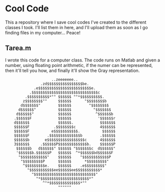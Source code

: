 # Cool Code

This a repository where I save cool codes I've created to the different classes I took. I'll list them in here, and I'll upload them as soon as I go finding files in my computer...
Peace!


## Tarea.m

I wrote this code for a computer class. The code runs on Matlab and given a number, using floating point arithmetic, if the numer can be represented, then it'll tell you how, and finally it'll show the Gray representation.



                         ..zeeeeeee..                             
                    .zd$$$$$$$$$$$$$$$$be.                        
                 .e$$$$$$$$$$$$$$$$$$$$$$$$e.                     
               .$$$$$$$$$$$$$$$$$$$$$$$$$$$$$$c                   
             .$$$$$$$$$$*"" $$$$$$ ""*$$$$$$$$$$.                 
            z$$$$$$$$""     $$$$$$      "$$$$$$$$b                
           d$$$$$$$"        $$$$$$        "$$$$$$$$               
          d$$$$$$"          $$$$$$          "$$$$$$$              
         d$$$$$$"           $$$$$$           ^$$$$$$b             
        .$$$$$$F            $$$$$$            '$$$$$$r            
        d$$$$$$             $$$$$$.            $$$$$$$            
        $$$$$$F           .$$$$$$$$c           4$$$$$$            
        $$$$$$F          e$$$$$$$$$$$.          $$$$$$            
        $$$$$$F        .$$$$$$$$$$$$$$b        .$$$$$$            
        $$$$$$b       e$$$$$$$$$$$$$$$$$c      4$$$$$$            
        3$$$$$$     .$$$$$$P$$$$$$$$$$$$$b.    $$$$$$P            
         $$$$$$b   d$$$$$$" $$$$$$ "$$$$$$$c  d$$$$$$"            
         '$$$$$$b.$$$$$$P   $$$$$$  ^*$$$$$$bd$$$$$$F             
          "$$$$$$$$$$$$"    $$$$$$    "$$$$$$$$$$$$P              
           "$$$$$$$$$P      $$$$$$      *$$$$$$$$$"               
            ^$$$$$$$$$e.    $$$$$$    .e$$$$$$$$$"                
              "$$$$$$$$$$$ee$$$$$$ee$$$$$$$$$$$*                  
                "$$$$$$$$$$$$$$$$$$$$$$$$$$$$"                    
                  "*$$$$$$$$$$$$$$$$$$$$$$*"                      
                     ^"*$$$$$$$$$$$$$$*""                         
                            """"""   
